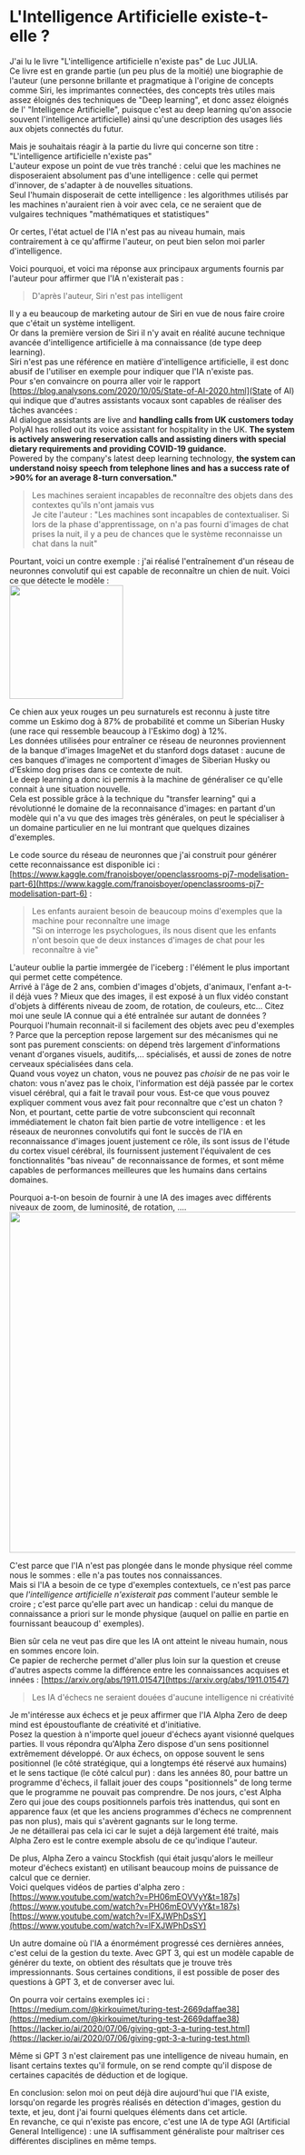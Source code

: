 # L'Intelligence Artificielle existe-t-elle ?

J'ai lu le livre "L'intelligence artificielle n'existe pas" de Luc JULIA.   
Ce livre est en grande partie (un peu plus de la moitié) une biographie de l'auteur 
(une personne brillante et pragmatique à l'origine de concepts comme Siri, les imprimantes connectées, des concepts très utiles mais assez éloignés des techniques de "Deep learning", et donc assez éloignés de l' "Intelligence Artificielle", puisque c'est au deep learning qu'on associe souvent l'intelligence artificielle) 
ainsi qu'une description des usages liés aux objets connectés du futur.  

Mais je souhaitais réagir à la partie du livre qui concerne son titre : "L'intelligence artificielle n'existe pas"  
L'auteur expose un point de vue très tranché : celui que les machines ne disposeraient absolument pas d'une intelligence : 
celle qui permet d'innover, de s'adapter à de nouvelles situations.  
Seul l'humain disposerait de cette intelligence : les algorithmes utilisés par les machines n'auraient rien à voir avec cela, 
ce ne seraient que de vulgaires techniques "mathématiques et statistiques"  

Or certes, l'état actuel de l'IA n'est pas au niveau humain, mais contrairement à ce qu'affirme l'auteur, on peut bien selon moi parler d'intelligence.

Voici pourquoi, et voici ma réponse aux principaux arguments fournis par l'auteur pour affirmer que l'IA n'existerait pas :

> D'après l'auteur, Siri n'est pas intelligent

Il y a eu beaucoup de marketing autour de Siri en vue de nous faire croire que c'était un système intelligent.  
Or dans la première version de Siri il n'y avait en réalité aucune technique avancée d'intelligence artificielle à ma connaissance (de type deep learning).  
Siri n'est pas une référence en matière d'intelligence artificielle, il est donc abusif de l'utiliser en exemple pour indiquer que l'IA n'existe pas.  
Pour s'en convaincre on pourra aller voir le rapport [https://blog.analysons.com/2020/10/05/State-of-AI-2020.html](State of AI) qui indique que d'autres assistants vocaux sont capables de réaliser des tâches avancées :  
AI dialogue assistants are live and **handling calls from UK customers today**  
PolyAI has rolled out its voice assistant for hospitality in the UK. **The system is actively answering reservation calls and assisting diners with special dietary requirements and providing COVID-19 guidance.**  
Powered by the company's latest deep learning technology, **the system can understand noisy speech from telephone lines and has a success rate of >90% for an average 8-turn conversation."**

> Les machines seraient incapables de reconnaître des objets dans des contextes qu'ils n'ont jamais vus  
> Je cite l'auteur : "Les machines sont incapables de contextualiser. Si lors de la phase d'apprentissage, on n'a pas fourni d'images de chat prises la nuit, il y a peu de chances que le système reconnaisse un chat dans la nuit"  

Pourtant, voici un contre exemple : j'ai réalisé l'entraînement d'un réseau de neuronnes convolutif qui est capable de reconnaître un chien de nuit. Voici ce que détecte le modèle :  
<img src="https://blog.analysons.com/images/Screenshot_20201008-231908.jpg" width="200">

Ce chien aux yeux rouges un peu surnaturels est reconnu à juste titre comme un Eskimo dog à 87% de probabilité et comme un Siberian Husky (une race qui ressemble beaucoup à l'Eskimo dog) à 12%.  
Les données utilisées pour entraîner ce réseau de neuronnes proviennent de la banque d'images ImageNet et du stanford dogs dataset : aucune de ces banques d'images ne comportent d'images de Siberian Husky ou d'Eskimo dog prises dans ce contexte de nuit.  
Le deep learning a donc ici permis à la machine de généraliser ce qu'elle connait à une situation nouvelle.  
Cela est possible grâce à la technique du "transfer learning" qui a révolutionné le domaine de la reconnaisance d'images: en partant d'un modèle qui n'a vu que des images très générales, on peut le spécialiser à un domaine particulier en ne lui montrant que quelques dizaines d'exemples.

Le code source du réseau de neuronnes que j'ai construit pour générer cette reconnaissance est disponible ici :
[https://www.kaggle.com/franoisboyer/openclassrooms-pj7-modelisation-part-6](https://www.kaggle.com/franoisboyer/openclassrooms-pj7-modelisation-part-6) :  

> Les enfants auraient besoin de beaucoup moins d'exemples que la machine pour reconnaître une image  
> "Si on interroge les psychologues, ils nous disent que les enfants n'ont besoin que de deux instances d'images de chat pour les reconnaître à vie"  

L'auteur oublie la partie immergée de l'iceberg : l'élément le plus important qui permet cette compétence.  
Arrivé à l'âge de 2 ans, combien d'images d'objets, d'animaux, l'enfant a-t-il déjà vues ? Mieux que des images, il est exposé à un flux vidéo constant d'objets à différents niveau de zoom, de rotation, de couleurs, etc... Citez moi une seule IA connue qui a été entraînée sur autant de données ?   
Pourquoi l'humain reconnait-il si facilement des objets avec peu d'exemples ? Parce que la perception repose largement sur des mécanismes qui ne sont pas purement conscients: on dépend très largement d'informations venant d'organes visuels, auditifs,... spécialisés, et aussi de zones de notre cerveaux spécialisées dans cela.  
Quand vous voyez un chaton, vous ne pouvez pas *choisir* de ne pas voir le chaton: vous n'avez pas le choix, l'information est déjà passée par le cortex visuel cérébral, qui a fait le travail pour vous. Est-ce que vous pouvez expliquer comment vous avez fait pour reconnaître que c'est un chaton ? Non, et pourtant, cette partie de votre subconscient qui reconnaît immédiatement le chaton fait bien partie de votre intelligence : et les réseaux de neuronnes convolutifs qui font le succès de l'IA en reconnaissance d'images jouent justement ce rôle, ils sont issus de l'étude du cortex visuel cérébral, ils fournissent justement l'équivalent de ces fonctionnalités "bas niveau" de reconnaissance de formes, et sont même capables de performances meilleures que les humains dans certains domaines.  

Pourquoi a-t-on besoin de fournir à une IA des images avec différents niveaux de zoom, de luminosité, de rotation, ....  
<img src="https://blog.analysons.com/images/Data augmentation.png" width="600">

C'est parce que l'IA n'est pas plongée dans le monde physique réel comme nous le sommes : elle n'a pas toutes nos connaissances.  
Mais si l'IA a besoin de ce type d'exemples contextuels, ce n'est pas parce que *l'intelligence artificielle n'existerait pas* comment l'auteur semble le croire ; c'est parce qu'elle part avec un handicap : celui du manque de connaissance a priori sur le monde physique (auquel on pallie en partie en fournissant beaucoup d' exemples).  

Bien sûr cela ne veut pas dire que les IA ont atteint le niveau humain, nous en sommes encore loin.  
Ce papier de recherche permet d'aller plus loin sur la question et creuse d'autres aspects comme la différence entre les connaissances acquises et innées : [https://arxiv.org/abs/1911.01547](https://arxiv.org/abs/1911.01547)  

> Les IA d'échecs ne seraient douées d'aucune intelligence ni créativité  

Je m'intéresse aux échecs et je peux affirmer que l'IA Alpha Zero de deep mind est époustouflante de créativité et d'initiative.  
Posez la question à n'importe quel joueur d'échecs ayant visionné quelques parties. Il vous répondra qu'Alpha Zero dispose d'un sens positionnel extrêmement développé. Or aux échecs, on oppose souvent le sens positionnel (le côté stratégique, qui a longtemps été réservé aux humains) et le sens tactique (le côté calcul pur) : dans les années 80, pour battre un programme d'échecs, il fallait jouer des coups "positionnels" de long terme que le programme ne pouvait pas comprendre.  De nos jours, c'est Alpha Zero qui joue des coups positionnels parfois très inattendus, qui sont en apparence faux (et que les anciens programmes d'échecs ne comprennent pas non plus), mais qui s'avèrent gagnants sur le long terme.  
Je ne détaillerai pas cela ici car le sujet a déjà largement été traité, mais Alpha Zero est le contre exemple absolu de ce qu'indique l'auteur.

De plus, Alpha Zero a vaincu Stockfish (qui était jusqu'alors le meilleur moteur d'échecs existant) en utilisant beaucoup moins de puissance de calcul que ce dernier.  
Voici quelques vidéos de parties d'alpha zero :  
[https://www.youtube.com/watch?v=PH06mEOVVyY&t=187s](https://www.youtube.com/watch?v=PH06mEOVVyY&t=187s)  
[https://www.youtube.com/watch?v=lFXJWPhDsSY](https://www.youtube.com/watch?v=lFXJWPhDsSY)

Un autre domaine où l'IA a énormément progressé ces dernières années, c'est celui de la gestion du texte.
Avec GPT 3, qui est un modèle capable de générer du texte, on obtient des résultats que je trouve très impressionnants.
Sous certaines conditions, il est possible de poser des questions à GPT 3, et de converser avec lui.

On pourra voir certains exemples ici :
[https://medium.com/@kirkouimet/turing-test-2669daffae38](https://medium.com/@kirkouimet/turing-test-2669daffae38)  
[https://lacker.io/ai/2020/07/06/giving-gpt-3-a-turing-test.html](https://lacker.io/ai/2020/07/06/giving-gpt-3-a-turing-test.html)  

Même si GPT 3 n'est clairement pas une intelligence de niveau humain, en lisant certains textes qu'il formule, on se rend compte qu'il dispose de certaines capacités de déduction et de logique.  

En conclusion: selon moi on peut déjà dire aujourd'hui que l'IA existe, lorsqu'on regarde les progrès réalisés en détection d'images, gestion du texte, et jeu, dont j'ai fourni quelques éléments dans cet article.    
En revanche, ce qui n'existe pas encore, c'est une IA de type AGI (Artificial General Intelligence) : une IA suffisamment généraliste pour maîtriser ces différentes disciplines en même temps.  






